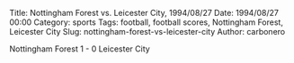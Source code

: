 Title: Nottingham Forest vs. Leicester City, 1994/08/27
Date: 1994/08/27 00:00
Category: sports
Tags: football, football scores, Nottingham Forest, Leicester City
Slug: nottingham-forest-vs-leicester-city
Author: carbonero


Nottingham Forest 1 - 0 Leicester City
